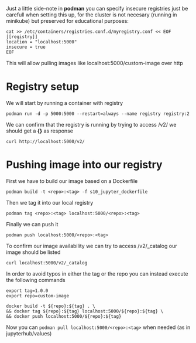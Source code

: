 Just a little side-note in **podman** you can specify insecure registries just be carefull when setting this up, for the cluster is not necesary (running in minikube) but preserved for educational purposes:
```
cat >> /etc/containers/registries.conf.d/myregistry.conf << EOF
[[registry]]
location = "localhost:5000"
insecure = true
EOF
```
This will allow pulling images like localhost:5000/custom-image over http

# Registry setup
We will start by running a container with registry
```
podman run -d -p 5000:5000 --restart=always --name registry registry:2
```

We can confirm that the registry is running by trying to access /v2/ we should get a **{}** as response
```
curl http://localhost:5000/v2/
```

# Pushing image into our registry
First we have to build our image based on a Dockerfile
```
podman build -t <repo>:<tag> -f s10_jupyter_dockerfile
```

Then we tag it into our local registry
```
podman tag <repo>:<tag> localhost:5000/<repo>:<tag>
```

Finally we can push it
```
podman push localhost:5000/<repo>:<tag>
```

To confirm our image availability we can try to access /v2/_catalog our image should be listed
```
curl localhost:5000/v2/_catalog
```

In order to avoid typos in either the tag or the repo you can instead execute the following commands
```
export tag=1.0.0
export repo=custom-image

docker build -t ${repo}:${tag} . \
&& docker tag ${repo}:${tag} localhost:5000/${repo}:${tag} \
&& docker push localhost:5000/${repo}:${tag}
```

Now you can `podman pull localhost:5000/<repo>:<tag>` when needed (as in jupyterhub/values)
